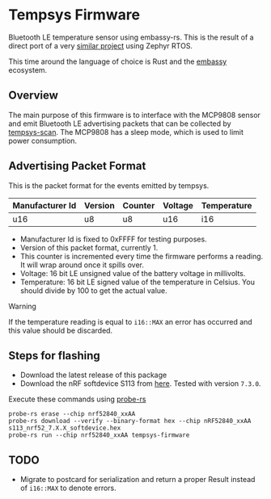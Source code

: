 <!-- vim: set tw=80: -->

# Tempsys Firmware

Bluetooth LE temperature sensor using embassy-rs. This is the result of a
direct port of a very [similar project](https://github.com/fabiojmendes/ble-temp-sensor)
using Zephyr RTOS.

This time around the language of choice is Rust and the [embassy](https://github.com/embassy-rs)
ecosystem.

## Overview

The main purpose of this firmware is to interface with the MCP9808 sensor and
emit Bluetooth LE advertising packets that can be collected by
[tempsys-scan](https://github.com/fabiojmendes/tempsys-scan). The MCP9808 has a
sleep mode, which is used to limit power consumption.

## Advertising Packet Format

This is the packet format for the events emitted by tempsys.

| Manufacturer Id | Version | Counter | Voltage | Temperature |
| --------------- | ------- | ------- | ------- | ----------- |
| u16             | u8      | u8      | u16     | i16         |

- Manufacturer Id is fixed to 0xFFFF for testing purposes.
- Version of this packet format, currently 1.
- This counter is incremented every time the firmware performs a reading. It
  will wrap around once it spills over.
- Voltage: 16 bit LE unsigned value of the battery voltage in millivolts.
- Temperature: 16 bit LE signed value of the temperature in Celsius. You should
  divide by 100 to get the actual value.

> [!WARNING]
> If the temperature reading is equal to `i16::MAX` an error has occurred and
> this value should be discarded.

## Steps for flashing

- Download the latest release of this package
- Download the nRF softdevice S113 from [here](https://www.nordicsemi.com/Products/Development-software/s113/download).
  Tested with version `7.3.0`.

Execute these commands using [probe-rs](https://probe.rs)

```shell
probe-rs erase --chip nrf52840_xxAA
probe-rs download --verify --binary-format hex --chip nRF52840_xxAA s113_nrf52_7.X.X_softdevice.hex
probe-rs run --chip nrf52840_xxAA tempsys-firmware
```

## TODO

- Migrate to postcard for serialization and return a proper Result instead of
  `i16::MAX` to denote errors.
